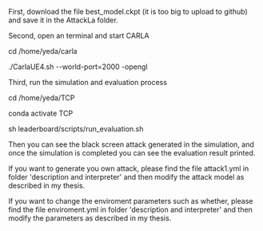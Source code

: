 First, download the file best_model.ckpt (it is too big to upload to github) and save it in the AttackLa folder.


Second, open an terminal and start CARLA

cd /home/yeda/carla

./CarlaUE4.sh --world-port=2000 -opengl

Third, run the simulation and evaluation process

cd /home/yeda/TCP

conda activate TCP

sh leaderboard/scripts/run_evaluation.sh

Then you can see the black screen attack generated in the simulation, and once the simulation is completed you can see the evaluation result printed.

If you want to generate you own attack, please find the file attack1.yml in folder 'description and interpreter' and then modify the attack model as described in my thesis.

If you want to change the enviroment parameters such as whether, please find the file enviroment.yml in folder 'description and interpreter' and then modify the parameters as described in my thesis.
